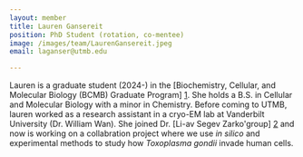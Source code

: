 ```yaml
---
layout: member
title: Lauren Gansereit
position: PhD Student (rotation, co-mentee)
image: /images/team/LaurenGansereit.jpeg
email: laganser@utmb.edu

---
```


Lauren is a graduate student (2024-) in the [Biochemistry, Cellular, and Molecular Biology (BCMB) Graduate Program] [1]. She holds a B.S. in Cellular and Molecular Biology with a minor in Chemistry. Before coming to UTMB, lauren worked as a research assistant in a cryo-EM lab at Vanderbilt University (Dr. William Wan). She joined Dr. [Li-av Segev Zarko'group] [2] and now is working on a collabration project where we use <i>in silico </i>and experimental methods to study how <i>Toxoplasma gondii</i> invade human cells.

[1]: https://www.utmb.edu/bmb/graduate-program
[2]: https://www.utmb.edu/scsb/labgroups/zarko/home